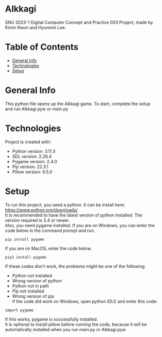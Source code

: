 # Alkkagi
SNU 2023-1 Digital Computer Concept and Practice 003 Project, made by Kimin Kwon and Hyunmin Lee.
# Table of Contents
* [General info](#general-info)
* [Technologies](#technologies)
* [Setup](#setup)
# General Info
This python file opens up the Alkkagi game. To start, complete the setup and run Alkkagi.pyw or main.py
# Technologies
Project is created with:
* Python version: 3.11.3
* SDL version: 2.26.4
* Pygame version: 2.4.0
* Pip version: 22.3.1
* Pillow version: 9.5.0
# Setup
To run this project, you need a python. It can be install here: https://www.python.org/downloads/<br>
It is recommended to have the latest version of python installed. The version required is 3.4 or newer.<br>
Also, you need pygame installed. If you are on Windows, you can enter the code below in the command prompt and run.<br>
```
pip install pygame
```
If you are on MacOS, enter the code below.
```
pip3 install pygame
```
If these codes don't work, the problems might be one of the following.
* Python not installed
* Wrong version of python
* Python not in path
* Pip not installed
* Wrong version of pip<br>
If the code did work on Windows, open python IDLE and enter this code:
```
import pygame
```
If this works, pygame is successfully installed.<br>
It is optional to install pillow before running the code, because it will be automatically installed when you run main.py or Alkkagi.pyw
